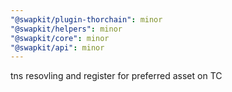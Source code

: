 ```yaml
---
"@swapkit/plugin-thorchain": minor
"@swapkit/helpers": minor
"@swapkit/core": minor
"@swapkit/api": minor
---
```


tns resovling and register for preferred asset on TC
